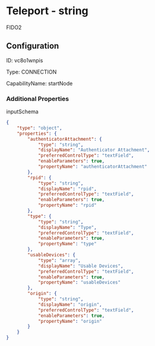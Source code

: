 # Teleport - string 
FIDO2
## Configuration
ID:  vc8o1wnpis

Type: CONNECTION 

CapabilityName: startNode






### Additional Properties
inputSchema
```json 
{
	"type": "object",
	"properties": {
		"authenticatorAttachment": {
			"type": "string",
			"displayName": "Authenticator Attachment",
			"preferredControlType": "textField",
			"enableParameters": true,
			"propertyName": "authenticatorAttachment"
		},
		"rpid": {
			"type": "string",
			"displayName": "rpid",
			"preferredControlType": "textField",
			"enableParameters": true,
			"propertyName": "rpid"
		},
		"type": {
			"type": "string",
			"displayName": "Type",
			"preferredControlType": "textField",
			"enableParameters": true,
			"propertyName": "type"
		},
		"usableDevices": {
			"type": "array",
			"displayName": "Usable Devices",
			"preferredControlType": "textField",
			"enableParameters": true,
			"propertyName": "usableDevices"
		},
		"origin": {
			"type": "string",
			"displayName": "origin",
			"preferredControlType": "textField",
			"enableParameters": true,
			"propertyName": "origin"
		}
	}
}
```





